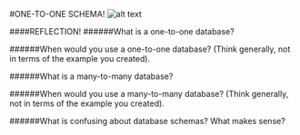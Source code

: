 #ONE-TO-ONE SCHEMA!
![alt text](https://github.com/masopie/phase-0/blob/master/week-8/imgs/one-to-one_schema.jpg "One-to-One")



####REFLECTION!
######What is a one-to-one database?


######When would you use a one-to-one database? (Think generally, not in terms of the example you created).


######What is a many-to-many database?


######When would you use a many-to-many database? (Think generally, not in terms of the example you created).


######What is confusing about database schemas? What makes sense?
